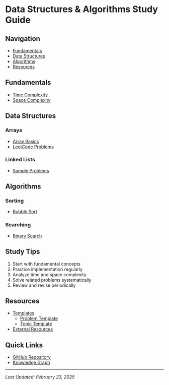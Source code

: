 # Data Structures & Algorithms Study Guide

## Navigation
- [Fundamentals](#fundamentals)
- [Data Structures](#data-structures)
- [Algorithms](#algorithms)
- [Resources](#resources)

## Fundamentals
- [Time Complexity](../01-Fundamentals/time-complexity.md)
- [Space Complexity](../01-Fundamentals/space-complexity.md)

## Data Structures
### Arrays
- [Array Basics](../02-DataStructures/Arrays/Arrays.md)
- [LeetCode Problems](../02-DataStructures/Arrays/LC-XX.md)

### Linked Lists
- [Sample Problems](../02-DataStructures/Linked-Lists/Sample.md)

## Algorithms
### Sorting
- [Bubble Sort](../03-Algorithms/Sorting/Bubble-Sort.md)

### Searching
- [Binary Search](../03-Algorithms/Searching/Binary-Search.md)

## Study Tips
1. Start with fundamental concepts
2. Practice implementation regularly
3. Analyze time and space complexity
4. Solve related problems systematically
5. Review and revise periodically

## Resources
- [Templates](../_templates/)
  - [Problem Template](../00-MetaInfo/_templates/problem-template.md)
  - [Topic Template](../00-MetaInfo/_templates/topic-template.md)
- [External Resources](../05-Resources/)

## Quick Links
- [GitHub Repository](README.md)
- [Knowledge Graph](../04-Misc/zassets/a.png)

---
*Last Updated: February 23, 2025*